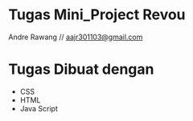# Tugas Mini_Project Revou
Andre Rawang // aajr301103@gmail.com

# Tugas Dibuat dengan
- CSS
- HTML
- Java Script
